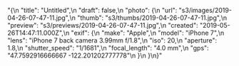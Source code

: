 "{\n    \"title\": \"Untitled\",\n    \"draft\": false,\n    \"photo\": {\n        \"url\": \"s3/images/2019-04-26-07-47-11.jpg\",\n        \"thumb\": \"s3/thumbs/2019-04-26-07-47-11.jpg\",\n        \"preview\": \"s3/previews/2019-04-26-07-47-11.jpg\",\n        \"created\": \"2019-05-26T14:47:11.000Z\",\n        \"exif\": {\n            \"make\": \"Apple\",\n            \"model\": \"iPhone 7\",\n            \"lens\": \"iPhone 7 back camera 3.99mm f/1.8\",\n            \"iso\": 20,\n            \"aperture\": 1.8,\n            \"shutter_speed\": \"1/1681\",\n            \"focal_length\": \"4.0 mm\",\n            \"gps\": \"47.7592916666667 -122.201202777778\"\n        }\n    }\n}"